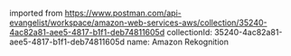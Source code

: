 imported from https://www.postman.com/api-evangelist/workspace/amazon-web-services-aws/collection/35240-4ac82a81-aee5-4817-b1f1-deb74811605d
collectionId: 35240-4ac82a81-aee5-4817-b1f1-deb74811605d
name: Amazon Rekognition